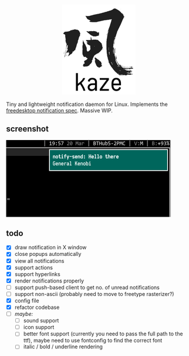 <p align="center"><img src="_img/kaze.png" width="200px"/></p>

Tiny and lightweight notification daemon for Linux.
Implements the [freedesktop notification spec](https://developer.gnome.org/notification-spec/).
Massive WIP.

## screenshot

<img src="_img/scrot.png"/>

## todo

 - [x] draw notification in X window
 - [x] close popups automatically
 - [x] view all notifications
 - [x] support actions
 - [x] support hyperlinks
 - [x] render notifications properly
 - [ ] support push-based client to get no. of unread notifications
 - [ ] support non-ascii (probably need to move to freetype rasterizer?)
 - [x] config file
 - [x] refactor codebase
 - [ ] _maybe:_
   - [ ] sound support
   - [ ] icon support
   - [ ] better font support (currently you need to pass the full path to the ttf),
   maybe need to use fontconfig to find the correct font
   - [ ] italic / bold / underline rendering
